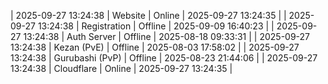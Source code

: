| 2025-09-27 13:24:38 | Website | Online | 2025-09-27 13:24:35 |
| 2025-09-27 13:24:38 | Registration | Offline | 2025-09-09 16:40:23 |
| 2025-09-27 13:24:38 | Auth Server | Offline | 2025-08-18 09:33:31 |
| 2025-09-27 13:24:38 | Kezan (PvE) | Offline | 2025-08-03 17:58:02 |
| 2025-09-27 13:24:38 | Gurubashi (PvP) | Offline | 2025-08-23 21:44:06 |
| 2025-09-27 13:24:38 | Cloudflare | Online | 2025-09-27 13:24:35 |
